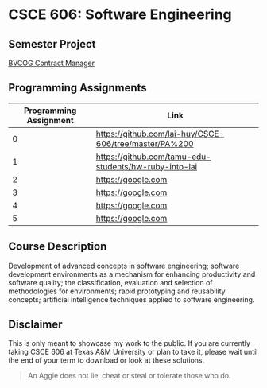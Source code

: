 # CSCE 606: Software Engineering
## Semester Project
[BVCOG Contract Manager](https://github.com/BVCOG-Contract-Management/BVGOG-Contract-Manager)

## Programming Assignments
| Programming Assignment | Link                                                   |
| ---------------------- | ------------------------------------------------------ |
| 0                      | https://github.com/lai-huy/CSCE-606/tree/master/PA%200 |
| 1                      | https://github.com/tamu-edu-students/hw-ruby-into-lai  |
| 2                      | https://google.com                                     |
| 3                      | https://google.com                                     |
| 4                      | https://google.com                                     |
| 5                      | https://google.com                                     |

## Course Description
Development of advanced concepts in software engineering; software development environments as a mechanism for enhancing productivity and software quality; the classification, evaluation and selection of methodologies for environments; rapid prototyping and reusability concepts; artificial intelligence techniques applied to software engineering.

## Disclaimer
This is only meant to showcase my work to the public. If you are currently taking CSCE 606 at Texas A&M University or plan to take it, please wait until the end of your term to download or look at these solutions.

> An Aggie does not lie, cheat or steal or tolerate those who do.
